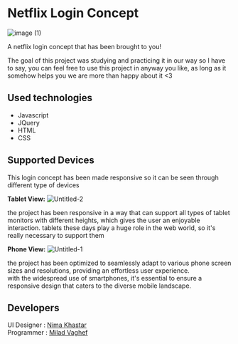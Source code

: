 # Netflix Login Concept
![image (1)](https://github.com/MiladVaghef/Netflix-Login-Concept/assets/143057362/acc97994-e919-47dc-ba77-614612ffc626)

 
A netflix login concept that has been brought to you!  

The goal of this project was studying and practicing it in our way so I have to say, you can feel free to use this project in anyway you like, as long as it somehow helps you we are more than happy about it <3 

## Used technologies 

* Javascript
* JQuery
* HTML
* CSS


## Supported Devices

This login concept has been made responsive so it can be seen through different type of devices

**Tablet View:**
![Untitled-2](https://github.com/MiladVaghef/Netflix-Login-Concept/assets/143057362/3d718b3b-7599-4512-905f-1d76a4450343)

the project has been responsive in a way that can support all types of tablet monitors with different heights, which gives the user an enjoyable interaction.
tablets these days play a huge role in the web world, so it's really necessary to support them

**Phone View:**
![Untitled-1](https://github.com/MiladVaghef/Netflix-Login-Concept/assets/143057362/48136418-774f-4d60-a332-8006f3149260)

the project has been optimized to seamlessly adapt to various phone screen sizes and resolutions, providing an effortless user experience.  
with the widespread use of smartphones, it's essential to ensure a responsive design that caters to the diverse mobile landscape.

## Developers 

UI Designer : [Nima Khastar](https://github.com/N-Pizll)  
Programmer : [Milad Vaghef](https://github.com/MiladVaghef)


